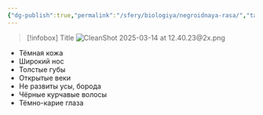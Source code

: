 ```yaml
---
{"dg-publish":true,"permalink":"/sfery/biologiya/negroidnaya-rasa/","tags":["Эволюция"]}
---
```


> [!infobox] Title
> ![CleanShot 2025-03-14 at 12.40.23@2x.png](/img/user/%D0%90%D1%80%D1%85%D0%B8%D0%B2/%D0%9A%D1%8D%D1%88/CleanShot%202025-03-14%20at%2012.40.23@2x.png)
- Тёмная кожа
- Широкий нос 
- Толстые губы 
- Открытые веки 
- Не развиты усы, борода 
- Чёрные курчавые волосы 
- Тёмно-карие глаза 